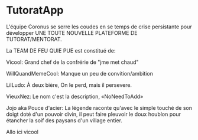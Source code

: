 # TutoratApp

L'équipe Coronus se serre les coudes en se temps de crise persistante pour développer UNE TOUTE NOUVELLE PLATEFORME DE TUTORAT/MENTORAT. 

La TEAM DE FEU QUIE PUE est constitué de:

Vicool: Grand chef de la confrérie de "jme met chaud"

WillQuandMemeCool: Manque un peu de convition/ambition

LilLudo: À deux bière,
          On le perd,
         mais il persevere.
          
VieuxNez: Le nom c'est la description, «NoNeedToAdd»
  
Jojo aka Pouce d'acier: La légende raconte qu'avec le simple touché de son doigt doté d'un pouvoir divin, il peut faire pleuvoir le doux 
						houblon pour étancher la soif des paysans d'un village entier. 








Allo ici vicool
